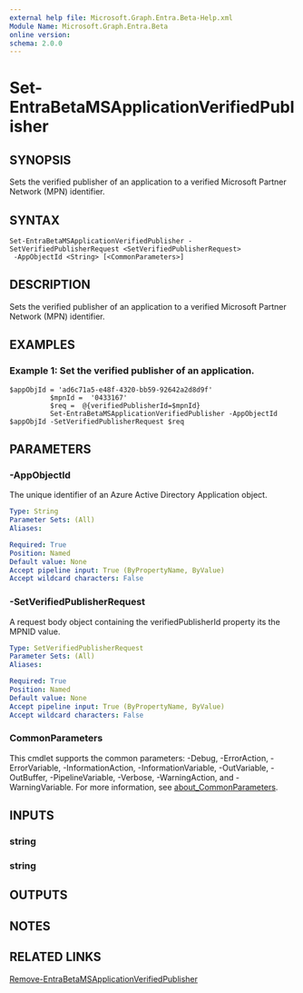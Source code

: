 ```yaml
---
external help file: Microsoft.Graph.Entra.Beta-Help.xml
Module Name: Microsoft.Graph.Entra.Beta
online version:
schema: 2.0.0
---
```


# Set-EntraBetaMSApplicationVerifiedPublisher

## SYNOPSIS
Sets the verified publisher of an application to a verified Microsoft Partner Network (MPN) identifier.

## SYNTAX

```
Set-EntraBetaMSApplicationVerifiedPublisher -SetVerifiedPublisherRequest <SetVerifiedPublisherRequest>
 -AppObjectId <String> [<CommonParameters>]
```

## DESCRIPTION
Sets the verified publisher of an application to a verified Microsoft Partner Network (MPN) identifier.

## EXAMPLES

### Example 1: Set the verified publisher of an application.
```
$appObjId = 'ad6c71a5-e48f-4320-bb59-92642a2d8d9f'
          $mpnId =  '0433167'
          $req =  @{verifiedPublisherId=$mpnId}
          Set-EntraBetaMSApplicationVerifiedPublisher -AppObjectId $appObjId -SetVerifiedPublisherRequest $req
```

## PARAMETERS

### -AppObjectId
The unique identifier of an Azure Active Directory Application object.

```yaml
Type: String
Parameter Sets: (All)
Aliases:

Required: True
Position: Named
Default value: None
Accept pipeline input: True (ByPropertyName, ByValue)
Accept wildcard characters: False
```

### -SetVerifiedPublisherRequest
A request body object containing the verifiedPublisherId property its the MPNID value.

```yaml
Type: SetVerifiedPublisherRequest
Parameter Sets: (All)
Aliases:

Required: True
Position: Named
Default value: None
Accept pipeline input: True (ByPropertyName, ByValue)
Accept wildcard characters: False
```

### CommonParameters
This cmdlet supports the common parameters: -Debug, -ErrorAction, -ErrorVariable, -InformationAction, -InformationVariable, -OutVariable, -OutBuffer, -PipelineVariable, -Verbose, -WarningAction, and -WarningVariable. For more information, see [about_CommonParameters](http://go.microsoft.com/fwlink/?LinkID=113216).

## INPUTS

### string
### string
## OUTPUTS

## NOTES

## RELATED LINKS

[Remove-EntraBetaMSApplicationVerifiedPublisher]()

